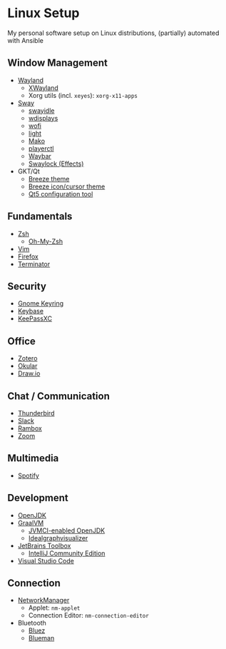 # Linux Setup
My personal software setup on Linux distributions, (partially) automated with Ansible

## Window Management
* [Wayland](https://wayland.freedesktop.org/)
  * [XWayland](https://wayland.freedesktop.org/xserver.html)
  * Xorg utils (incl. `xeyes`): `xorg-x11-apps`
* [Sway](https://swaywm.org)
  * [swayidle](https://github.com/swaywm/swayidle)
  * [wdisplays](https://cyclopsian.github.io/wdisplays/)
  * [wofi](https://hg.sr.ht/~scoopta/wofi)
  * [light](https://haikarainen.github.io/light/)
  * [Mako](https://github.com/emersion/mako)
  * [playerctl](https://github.com/altdesktop/playerctl)
  * [Waybar](https://github.com/Alexays/Waybar)
  * [Swaylock (Effects)](https://github.com/mortie/swaylock-effects)
* GKT/Qt
  * [Breeze theme](https://community.kde.org/Breeze_GTK_theme)
  * [Breeze icon/cursor theme](https://github.com/KDE/breeze-icons)
  * [Qt5 configuration tool](https://github.com/RomanVolak/qt5ct)

## Fundamentals
* [Zsh](https://www.zsh.org/)
  * [Oh-My-Zsh](https://ohmyz.sh/)
* [Vim](https://www.vim.org/)
* [Firefox](https://www.mozilla.org/en-US/firefox/)
* [Terminator](https://github.com/gnome-terminator/terminator)

## Security
* [Gnome Keyring](https://wiki.gnome.org/Projects/GnomeKeyring/)
* [Keybase](https://keybase.io/)
* [KeePassXC](https://keepassxc.org/)

## Office
* [Zotero](https://www.zotero.org/)
* [Okular](https://okular.kde.org/)
* [Draw.io](https://github.com/jgraph/drawio-desktop)

## Chat / Communication
* [Thunderbird](https://www.thunderbird.net/)
* [Slack](https://slack.com/)
* [Rambox](https://github.com/ramboxapp/community-edition)
* [Zoom](https://zoom.us/)

## Multimedia
* [Spotify](https://www.spotify.com/)

## Development
* [OpenJDK](https://openjdk.java.net/)
* [GraalVM](https://www.graalvm.org/)
  * [JVMCI-enabled OpenJDK](https://github.com/graalvm/graal-jvmci-8)
  * [Idealgraphvisualizer](https://docs.oracle.com/en/graalvm/enterprise/20/docs/tools/igv/)
* [JetBrains Toolbox](https://www.jetbrains.com/toolbox-app/)
  * [IntelliJ Community Edition](https://www.jetbrains.com/idea/)
* [Visual Studio Code](https://github.com/Microsoft/vscode)

## Connection
* [NetworkManager](https://wiki.archlinux.org/index.php/NetworkManager)
  * Applet: `nm-applet`
  * Connection Editor: `nm-connection-editor`
* Bluetooth
  * [Bluez](http://www.bluez.org/)
  * [Blueman](https://github.com/blueman-project/blueman)

